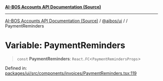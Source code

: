 [**AI-BOS Accounts API Documentation (Source)**](../../../README.md)

***

[AI-BOS Accounts API Documentation (Source)](../../../README.md) / [@aibos/ui](../README.md) / [](../README.md) / PaymentReminders

# Variable: PaymentReminders

> `const` **PaymentReminders**: `React.FC`\<`PaymentRemindersProps`\>

Defined in: [packages/ui/src/components/invoices/PaymentReminders.tsx:119](https://github.com/pohlai88/accounts/blob/48103fb36d28b2b9bfb33472b6de2f719773cde9/packages/ui/src/components/invoices/PaymentReminders.tsx#L119)
